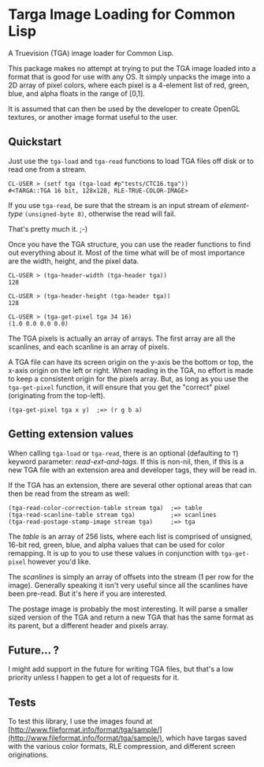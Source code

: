 # Targa Image Loading for Common Lisp

A Truevision (TGA) image loader for Common Lisp.

This package makes no attempt at trying to put the TGA image loaded into a format that is good for use with any OS. It simply unpacks the image into a 2D array of pixel colors, where each pixel is a 4-element list of red, green, blue, and alpha floats in the range of [0,1]. 

It is assumed that can then be used by the developer to create OpenGL textures, or another image format useful to the user.

## Quickstart

Just use the `tga-load` and `tga-read` functions to load TGA files off disk or to read one from a stream.

	CL-USER > (setf tga (tga-load #p"tests/CTC16.tga"))
	#<TARGA::TGA 16 bit, 128x128, RLE-TRUE-COLOR-IMAGE>
	
If you use `tga-read`, be sure that the stream is an input stream of *element-type* `(unsigned-byte 8)`, otherwise the read will fail.

That's pretty much it. ;-)

Once you have the TGA structure, you can use the reader functions to find out everything about it. Most of the time what will be of most importance are the width, height, and the pixel data.

	CL-USER > (tga-header-width (tga-header tga))
	128
	
	CL-USER > (tga-header-height (tga-header tga))
	128
	
	CL-USER > (tga-get-pixel tga 34 16)
	(1.0 0.0 0.0 0.0)
	
The TGA pixels is actually an array of arrays. The first array are all the scanlines, and each scanline is an array of pixels.

A TGA file can have its screen origin on the y-axis be the bottom or top, the x-axis origin on the left or right. When reading in the TGA, no effort is made to keep a consistent origin for the pixels array. But, as long as you use the `tga-get-pixel` function, it will ensure that you get the "correct" pixel (originating from the top-left).

	(tga-get-pixel tga x y)  ;=> (r g b a)
	
## Getting extension values

When calling `tga-load` or `tga-read`, there is an optional (defaulting to `T`) keyword parameter: *read-ext-and-tags*. If this is non-nil, then, if this is a new TGA file with an extension area and developer tags, they will be read in.

If the TGA has an extension, there are several other optional areas that can then be read from the stream as well:

	(tga-read-color-correction-table stream tga)  ;=> table
	(tga-read-scanline-table stream tga)          ;=> scanlines
	(tga-read-postage-stamp-image stream tga)     ;=> tga

The *table* is an array of 256 lists, where each list is comprised of unsigned, 16-bit red, green, blue, and alpha values that can be used for color remapping. It is up to you to use these values in conjunction with `tga-get-pixel` however you'd like.

The *scanlines* is simply an array of offsets into the stream (1 per row for the image). Generally speaking it isn't very useful since all the scanlines have been pre-read. But it's here if you are interested.

The postage image is probably the most interesting. It will parse a smaller sized version of the TGA and return a new TGA that has the same format as its parent, but a different header and pixels array.

## Future... ?

I might add support in the future for writing TGA files, but that's a low priority unless I happen to get a lot of requests for it.

## Tests

To test this library, I use the images found at [http://www.fileformat.info/format/tga/sample/](http://www.fileformat.info/format/tga/sample/), which have targas saved with the various color formats, RLE compression, and different screen originations.